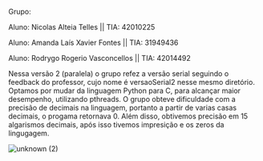 Grupo:

Aluno: Nicolas Alteia Telles || TIA: 42010225

Aluno: Amanda Laís Xavier Fontes || TIA: 31949436

Aluno: Rodrygo Rogerio Vasconcellos || TIA: 42014492


Nessa versão 2 (paralela) o grupo refez a versão serial seguindo o feedback do professor, cujo nome é versaoSerial2 nesse mesmo diretório.
Optamos por mudar da linguagem Python para C, para alcançar maior desempenho, utilizando pthreads. 
O grupo obteve dificuldade com a precisão de decimais na linguagem, portanto a partir de varias casas decimais, o progama retornava 0. Além disso, obtivemos precisão em 15 algarismos decimais, após isso tivemos impresição e os zeros da lingugagem.

![unknown (2)](https://user-images.githubusercontent.com/100282290/196856824-5a8e7692-367c-4fff-a171-1eabf40e6a08.png)
